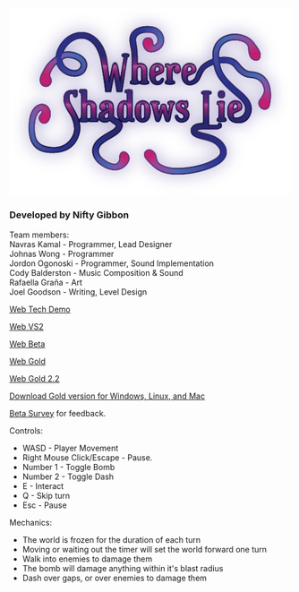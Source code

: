 ![](WSLtitle.png)

### Developed by Nifty Gibbon 
Team members:  
Navras Kamal - Programmer, Lead Designer  
Johnas Wong - Programmer  
Jordon Ogonoski - Programmer, Sound Implementation  
Cody Balderston - Music Composition & Sound  
Rafaella Graña - Art  
Joel Goodson - Writing, Level Design  

[Web Tech Demo](/Where-Shadows-Lie-TechDemo/index.html)  

[Web VS2](/Where-Shadows-Lie-VS2/index.html)  

[Web Beta](/Where-Shadows-Lie-Beta/index.html)  
  
[Web Gold](/Where-Shadows-Lie-Gold/index.html)

[Web Gold 2.2](/Gold2/index.html)

[Download Gold version for Windows, Linux, and Mac](https://drive.google.com/drive/folders/17Oth8vUswKhUiqdaWF_71yEVlUKgTN4k?usp=sharing)

[Beta Survey](https://docs.google.com/forms/d/e/1FAIpQLSekGYjYwfw56Igb0LpmNZ1XYzRhB4KtqJw63D2Yx3Yzf9Hwfg/viewform?usp=sf_link) for feedback.


Controls:

* WASD - Player Movement
* Right Mouse Click/Escape - Pause.
* Number 1 - Toggle Bomb
* Number 2 - Toggle Dash
* E - Interact
* Q - Skip turn
* Esc - Pause


Mechanics:

* The world is frozen for the duration of each turn
* Moving or waiting out the timer will set the world forward one turn
* Walk into enemies to damage them
* The bomb will damage anything within it's blast radius
* Dash over gaps, or over enemies to damage them
